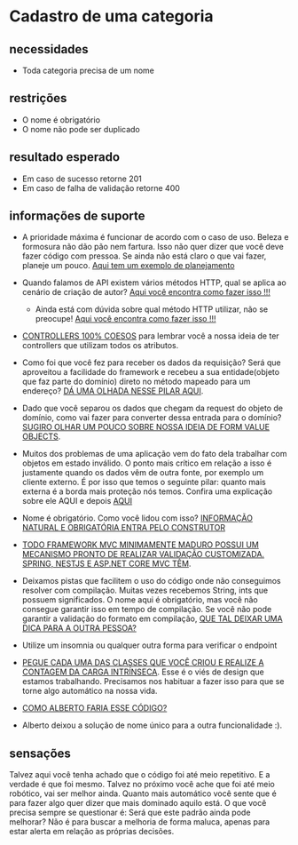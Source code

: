 # Cadastro de uma categoria

## necessidades

* Toda categoria precisa de um nome

## restrições

* O nome é obrigatório
* O nome não pode ser duplicado

## resultado esperado
* Em caso de sucesso retorne 201
* Em caso de falha de validação retorne 400

## informações de suporte

* A prioridade máxima é funcionar de acordo com o caso de uso. Beleza e formosura não dão pão nem fartura. Isso não quer dizer que você deve fazer código com pressoa. Se ainda não está claro o que vai fazer, planeje um pouco. [Aqui tem um exemplo de planejamento](../informacao_suporte/planeje-um-pouco.md)

* Quando falamos de API existem vários métodos HTTP, qual se aplica ao cenário de criação de autor? [Aqui você encontra como fazer isso !!!](../informacao_suporte/rest-methods.md)

  * Ainda está com dúvida sobre qual método HTTP utilizar, não se preocupe! [Aqui você encontra como fazer isso !!!](../informacao_suporte/rest-post.md)

* [CONTROLLERS 100% COESOS](../informacao-suporte-design/controllers-100-coesos.md) para lembrar você a nossa ideia de ter controllers que utilizam todos os atributos.

* Como foi que você fez para receber os dados da requisição? Será que aproveitou a facilidade do framework e recebeu a sua entidade(objeto que faz parte do domínio) direto no método mapeado para um endereço? [DÁ UMA OLHADA NESSE PILAR AQUI](../informacao_suporte/recebe-dados-requisicao.md).

* Dado que você separou os dados que chegam da request do objeto de domínio, como vai fazer para converter dessa entrada para o domínio? [SUGIRO OLHAR UM POUCO SOBRE NOSSA IDEIA DE FORM VALUE OBJECTS](../informacao_suporte/conversao-para-dominio.md).

* Muitos dos problemas de uma aplicação vem do fato dela trabalhar com objetos em estado inválido. O ponto mais crítico em relação a isso é justamente quando os dados vêm de outra fonte, por exemplo um cliente externo. É por isso que temos o seguinte pilar: quanto mais externa é a borda mais proteção nós temos. Confira uma explicação sobre ele AQUI e depois [AQUI](../informacao_suporte/protegemos-as-bordas.md)

* Nome é obrigatório. Como você lidou com isso? [INFORMAÇÃO NATURAL E OBRIGATÓRIA ENTRA PELO CONSTRUTOR](../informacao-suporte-design/construtor-para-informacao-natural.md)

* [TODO FRAMEWORK MVC MINIMAMENTE MADURO POSSUI UM MECANISMO PRONTO DE REALIZAR VALIDAÇÃO CUSTOMIZADA. SPRING, NESTJS E ASP.NET CORE MVC TÊM](../informacao-suporte-design/validacao-precisa-ser-suportada-fw.md).


* Deixamos pistas que facilitem o uso do código onde não conseguimos resolver com compilação. Muitas vezes recebemos String, ints que possuem significados. O nome aqui é obrigatório, mas você não consegue garantir isso em tempo de compilação. Se você não pode garantir a validação do formato em compilação, [QUE TAL DEIXAR UMA DICA PARA A OUTRA PESSOA?](../informacao-suporte-design/deixe-pistas-para-as-pessoas.md)

* Utilize um insomnia ou qualquer outra forma para verificar o endpoint

* [PEGUE CADA UMA DAS CLASSES QUE VOCÊ CRIOU E REALIZE A CONTAGEM DA CARGA INTRÍNSECA](../informacao-suporte-design/treino-contagem-carga-intrinseca.md). Esse é o viés de design que estamos trabalhando. Precisamos nos habituar a fazer isso para que se torne algo automático na nossa vida.

* [COMO ALBERTO FARIA ESSE CÓDIGO?](https://github.com/asouza/jornada-deveficiente-casa-do-codigo/commit/3670e63786b0029cc7fb596c57d285e002717490)
 * Alberto deixou a solução de nome único para a outra funcionalidade :). 

## sensações

Talvez aqui você tenha achado que o código foi até meio repetitivo. E a verdade é que foi mesmo. Talvez no próximo você ache que foi até meio robótico, vai ser melhor ainda. Quanto mais automático você sente que é para fazer algo quer dizer que mais dominado aquilo está. O que você precisa sempre se questionar é: Será que este padrão ​ainda pode melhorar? Não é para buscar a melhoria de forma maluca, apenas para estar alerta em relação as próprias decisões.
